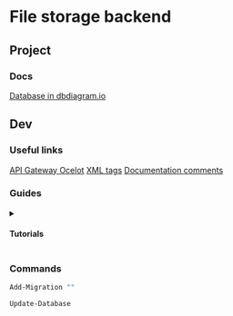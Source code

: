 # File storage backend

## Project

### Docs

[Database in dbdiagram.io](https://dbdiagram.io/d/64bd4ad502bd1c4a5e8bf005)

## Dev

### Useful links

[API Gateway Ocelot](https://ocelot.readthedocs.io/en/latest/features/authorization.html)
[XML tags](https://learn.microsoft.com/en-us/dotnet/csharp/language-reference/xmldoc/recommended-tags)
[Documentation comments](https://learn.microsoft.com/en-us/dotnet/csharp/language-reference/language-specification/documentation-comments)

### Guides

<details>
<summary><h4>Tutorials<h4></summary>

[connect to psql](https://youtu.be/z7G6HV7WWz0?si=cHTbdEOE16KJ5W0O)
[read user claims](https://youtu.be/7vqAHD9DlIA?si=KhJ1cYMce9Fa0GRs)
[Quartz background jobs](https://youtu.be/iD3jrj3RBuc?si=wSZ_Okv8HND8j9cA)
[Ocelot with swagger](https://mahedee.net/configure-swagger-on-api-gateway-using-ocelot-in-asp.net-core-application/)

</details>

### Commands

```bash
Add-Migration ""
```

```bash
Update-Database
```
